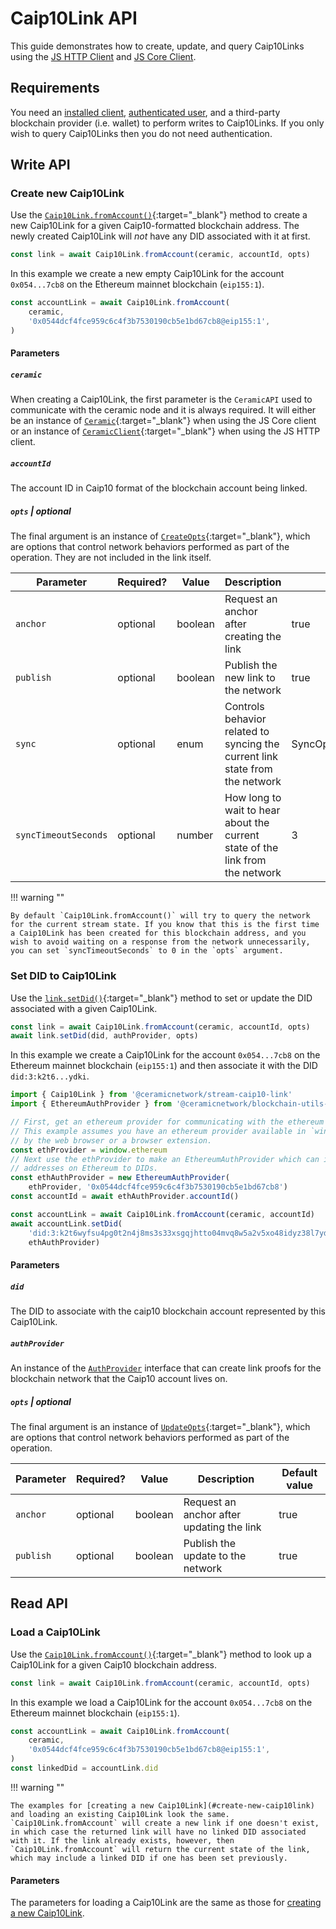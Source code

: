 # Caip10Link API

This guide demonstrates how to create, update, and query Caip10Links using the [JS HTTP Client](../../clients/javascript/http.md) and [JS Core Client](../../clients/javascript/core.md).

## **Requirements**

You need an [installed client](../../build/installation.md), [authenticated user](../../build/authentication.md), and a third-party blockchain provider (i.e. wallet) to perform writes to Caip10Links. If you only wish to query Caip10Links then you do not need authentication.

## **Write API**

### **Create new Caip10Link**

Use the [`Caip10Link.fromAccount()`](https://developers.ceramic.network/reference/typescript/classes/_ceramicnetwork_stream_caip10_link.caip10link-1.html#fromaccount){:target="_blank"} method to create a new Caip10Link for a given Caip10-formatted blockchain address. The newly created Caip10Link will *not* have any DID associated with it at first.

```javascript
const link = await Caip10Link.fromAccount(ceramic, accountId, opts)
```

In this example we create a new empty Caip10Link for the account `0x054...7cb8` on the Ethereum mainnet blockchain (`eip155:1`).

```javascript
const accountLink = await Caip10Link.fromAccount(
    ceramic,
    '0x0544dcf4fce959c6c4f3b7530190cb5e1bd67cb8@eip155:1',
)
```

#### Parameters

##### `ceramic`

When creating a Caip10Link, the first parameter is the `CeramicAPI` used to communicate with the ceramic node and it is always required. It will either be an instance of [`Ceramic`](https://developers.ceramic.network/reference/typescript/classes/_ceramicnetwork_core.ceramic.html){:target="_blank"} when using the JS Core client or an instance of [`CeramicClient`](https://developers.ceramic.network/reference/typescript/classes/_ceramicnetwork_http_client.ceramicclient.html){:target="_blank"} when using the JS HTTP client.

##### `accountId`

The account ID in Caip10 format of the blockchain account being linked.

##### `opts`  |  optional

The final argument is an instance of [`CreateOpts`](https://developers.ceramic.network/reference/typescript/interfaces/_ceramicnetwork_common.createopts-1.html){:target="_blank"}, which are options that control network behaviors performed as part of the operation.  They are not included in the link itself.

| Parameter     | Required?   | Value            | Description | Default value |
| ------------- | ----------- | ---------------- | ----------- | ----- |
| `anchor`      | optional    | boolean          | Request an anchor after creating the link | true |
| `publish`     | optional    | boolean          | Publish the new link to the network | true |
| `sync`        | optional    | enum             | Controls behavior related to syncing the current link state from the network | SyncOptions.PREFER_CACHE |
| `syncTimeoutSeconds` | optional    | number            | How long to wait to hear about the current state of the link from the network | 3 |

!!! warning ""

    By default `Caip10Link.fromAccount()` will try to query the network for the current stream state. If you know that this is the first time a Caip10Link has been created for this blockchain address, and you wish to avoid waiting on a response from the network unnecessarily, you can set `syncTimeoutSeconds` to 0 in the `opts` argument.


### **Set DID to Caip10Link**

Use the [`link.setDid()`](https://developers.ceramic.network/reference/typescript/classes/_ceramicnetwork_stream_caip10_link.caip10link-1.html#setdid){:target="_blank"} method to set or update the DID associated with a given Caip10Link.

```javascript
const link = await Caip10Link.fromAccount(ceramic, accountId, opts)
await link.setDid(did, authProvider, opts)
```

In this example we create a Caip10Link for the account `0x054...7cb8` on the Ethereum mainnet blockchain (`eip155:1`) and then associate it with the DID `did:3:k2t6...ydki`.

```javascript
import { Caip10Link } from '@ceramicnetwork/stream-caip10-link'
import { EthereumAuthProvider } from '@ceramicnetwork/blockchain-utils-linking'

// First, get an ethereum provider for communicating with the ethereum blockchain.
// This example assumes you have an ethereum provider available in `window.ethereum`, provided
// by the web browser or a browser extension.
const ethProvider = window.ethereum
// Next use the ethProvider to make an EthereumAuthProvider which can issue LinkProofs linking
// addresses on Ethereum to DIDs.
const ethAuthProvider = new EthereumAuthProvider(
    ethProvider, '0x0544dcf4fce959c6c4f3b7530190cb5e1bd67cb8')
const accountId = await ethAuthProvider.accountId()

const accountLink = await Caip10Link.fromAccount(ceramic, accountId)
await accountLink.setDid(
    'did:3:k2t6wyfsu4pg0t2n4j8ms3s33xsgqjhtto04mvq8w5a2v5xo48idyz38l7ydki',
    ethAuthProvider)
```

#### Parameters

##### `did`

The DID to associate with the caip10 blockchain account represented by this Caip10Link.

##### `authProvider`

An instance of the [`AuthProvider`](https://developers.ceramic.network/reference/typescript/interfaces/_ceramicnetwork_blockchain_utils_linking.authprovider-1.html) interface that can create link proofs for the blockchain network that the Caip10 account lives on.


##### `opts`  |  optional
The final argument is an instance of [`UpdateOpts`](https://developers.ceramic.network/reference/typescript/interfaces/_ceramicnetwork_common.updateopts-1.html){:target="_blank"}, which are options that control network behaviors performed as part of the operation.

| Parameter     | Required?   | Value            | Description | Default value |
| ------------- | ----------- | ---------------- | ----------- | ----- |
| `anchor`      | optional    | boolean          | Request an anchor after updating the link | true |
| `publish`     | optional    | boolean          | Publish the update to the network | true |


## **Read API**

### **Load a Caip10Link**

Use the [`Caip10Link.fromAccount()`](https://developers.ceramic.network/reference/typescript/classes/_ceramicnetwork_stream_caip10_link.caip10link-1.html#fromaccount){:target="_blank"} method to look up a Caip10Link for a given Caip10 blockchain address.

```javascript
const link = await Caip10Link.fromAccount(ceramic, accountId, opts)
```

In this example we load a Caip10Link for the account `0x054...7cb8` on the Ethereum mainnet blockchain (`eip155:1`).

```javascript
const accountLink = await Caip10Link.fromAccount(
    ceramic,
    '0x0544dcf4fce959c6c4f3b7530190cb5e1bd67cb8@eip155:1',
)
const linkedDid = accountLink.did
```

!!! warning ""

    The examples for [creating a new Caip10Link](#create-new-caip10link) and loading an existing Caip10Link look the same. `Caip10Link.fromAccount` will create a new link if one doesn't exist, in which case the returned link will have no linked DID associated with it. If the link already exists, however, then `Caip10Link.fromAccount` will return the current state of the link, which may include a linked DID if one has been set previously.

#### Parameters

The parameters for loading a Caip10Link are the same as those for [creating a new Caip10Link](#create-new-caip10link).

</br>
</br>
</br>
